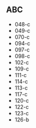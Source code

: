 ## ABC
- 048-c
- 049-c
- 070-c
- 094-c
- 097-c
- 098-c
- 102-c
- 109-c
- 111-c
- 114-c
- 113-c
- 117-c
- 120-c
- 122-c
- 123-c
- 126-b
